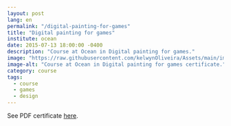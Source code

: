 ```yaml
---
layout: post
lang: en
permalink: "/digital-painting-for-games"
title: "Digital painting for games"
institute: ocean
date: 2015-07-13 18:00:00 -0400
description: "Course at Ocean in Digital painting for games."
image: "https://raw.githubusercontent.com/kelwynOliveira/Assets/main/img/certificates/intensive-courses/ocean/digital-painting-for-games/front-pt.jpg"
image-alt: "Course at Ocean in Digital painting for games certificate."
category: course
tags:
  - course
  - games
  - design
---
```


See PDF certificate <a href="https://docs.google.com/viewer?url=https://raw.githubusercontent.com/kelwynOliveira/Assets/main/PDF/certificates/intensive-courses/{{page.institute}}{{page.permalink}}.pdf" target="_blank">here</a>.
